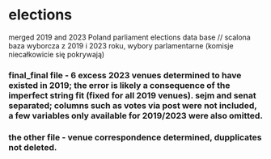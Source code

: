 # elections
merged 2019 and 2023 Poland parliament elections data base // scalona baza wyborcza z 2019 i 2023 roku, wybory parlamentarne (komisje niecałkowicie się pokrywają)

### final_final file  - 6 excess 2023 venues determined to have existed in 2019; the error is likely a consequence of the imperfect string fit (fixed for all 2019 venues). sejm and senat separated; columns such as votes via post were not included, a few variables only available for 2019/2023 were also omitted. 
### the other file - venue correspondence determined, dupplicates not deleted.
